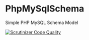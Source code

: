 # PhpMySqlSchema

Simple PHP MySQL Schema Model

[![Scrutinizer Code Quality](https://scrutinizer-ci.com/g/donatj/PhpMySqlSchema/badges/quality-score.png?b=master)](https://scrutinizer-ci.com/g/donatj/PhpMySqlSchema/?branch=master)
